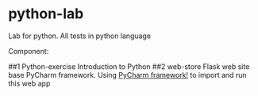 # python-lab
Lab for python. All tests in python language

Component:

##1 Python-exercise
Introduction to Python
##2 web-store
Flask web site base PyCharm framework. Using  [PyCharm framework!](https://www.jetbrains.com/pycharm/download/) to import and run this web app
